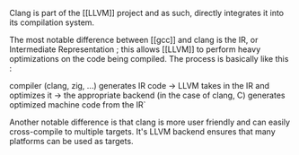 Clang is part of the [[LLVM]] project and as such, directly integrates it into its compilation system.

The most notable difference between [[gcc]] and clang is the IR, or Intermediate Representation ; this allows [[LLVM]] to perform heavy optimizations on the code being compiled. The process is basically like this :

compiler (clang, zig, ...) generates IR code -> LLVM takes in the IR and optimizes it -> the appropriate backend (in the case of clang, C) generates optimized machine code from the IR`

Another notable difference is that clang is more user friendly and can easily cross-compile to multiple targets. It's LLVM backend ensures that many platforms can be used as targets.